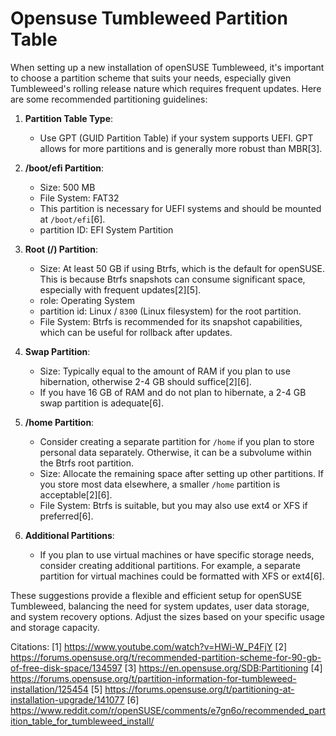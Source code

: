 # Opensuse Tumbleweed Partition Table

When setting up a new installation of openSUSE Tumbleweed, it's important to choose a partition scheme that suits your needs, especially given Tumbleweed's rolling release nature which requires frequent updates. Here are some recommended partitioning guidelines:

1. **Partition Table Type**: 
   - Use GPT (GUID Partition Table) if your system supports UEFI. GPT allows for more partitions and is generally more robust than MBR[3].

2. **/boot/efi Partition**:
   - Size: 500 MB
   - File System: FAT32
   - This partition is necessary for UEFI systems and should be mounted at `/boot/efi`[6].
   - partition ID: EFI System Partition

3. **Root (/) Partition**:
   - Size: At least 50 GB if using Btrfs, which is the default for openSUSE. This is because Btrfs snapshots can consume significant space, especially with frequent updates[2][5].
   - role: Operating System
   - partition id: Linux / `8300` (Linux filesystem) for the root partition.
   - File System: Btrfs is recommended for its snapshot capabilities, which can be useful for rollback after updates.

4. **Swap Partition**:
   - Size: Typically equal to the amount of RAM if you plan to use hibernation, otherwise 2-4 GB should suffice[2][6].
   - If you have 16 GB of RAM and do not plan to hibernate, a 2-4 GB swap partition is adequate[6].

5. **/home Partition**:
   - Consider creating a separate partition for `/home` if you plan to store personal data separately. Otherwise, it can be a subvolume within the Btrfs root partition.
   - Size: Allocate the remaining space after setting up other partitions. If you store most data elsewhere, a smaller `/home` partition is acceptable[2][6].
   - File System: Btrfs is suitable, but you may also use ext4 or XFS if preferred[6].

6. **Additional Partitions**:
   - If you plan to use virtual machines or have specific storage needs, consider creating additional partitions. For example, a separate partition for virtual machines could be formatted with XFS or ext4[6].

These suggestions provide a flexible and efficient setup for openSUSE Tumbleweed, balancing the need for system updates, user data storage, and system recovery options. Adjust the sizes based on your specific usage and storage capacity.

Citations:
[1] https://www.youtube.com/watch?v=HWi-W_P4FjY
[2] https://forums.opensuse.org/t/recommended-partition-scheme-for-90-gb-of-free-disk-space/134597
[3] https://en.opensuse.org/SDB:Partitioning
[4] https://forums.opensuse.org/t/partition-information-for-tumbleweed-installation/125454
[5] https://forums.opensuse.org/t/partitioning-at-installation-upgrade/141077
[6] https://www.reddit.com/r/openSUSE/comments/e7gn6o/recommended_partition_table_for_tumbleweed_install/
